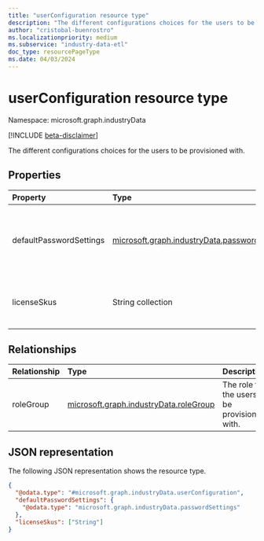 ```yaml
---
title: "userConfiguration resource type"
description: "The different configurations choices for the users to be provisioned with."
author: "cristobal-buenrostro"
ms.localizationpriority: medium
ms.subservice: "industry-data-etl"
doc_type: resourcePageType
ms.date: 04/03/2024
---
```


# userConfiguration resource type

Namespace: microsoft.graph.industryData

[!INCLUDE [beta-disclaimer](../../includes/beta-disclaimer.md)]

The different configurations choices for the users to be provisioned with.

## Properties

| Property                | Type                                                                                           | Description                                                |
| :---------------------- | :--------------------------------------------------------------------------------------------- | :--------------------------------------------------------- |
| defaultPasswordSettings | [microsoft.graph.industryData.passwordSettings](../resources/industrydata-passwordsettings.md) | The password settings for the users to be provisioned with. |
| licenseSkus             | String collection                                                                              | The license skus for the users to be provisioned with.      |

## Relationships

| Relationship | Type                                                | Description                                   |
| :----------- | :-------------------------------------------------- | :-------------------------------------------- |
| roleGroup    | [microsoft.graph.industryData.roleGroup](../resources/industrydata-rolegroup.md) | The role for the users to be provisioned with. |

## JSON representation

The following JSON representation shows the resource type.

<!-- {
  "blockType": "resource",
  "@odata.type": "microsoft.graph.industryData.userConfiguration"
}
-->

```json
{
  "@odata.type": "#microsoft.graph.industryData.userConfiguration",
  "defaultPasswordSettings": {
    "@odata.type": "microsoft.graph.industryData.passwordSettings"
  },
  "licenseSkus": ["String"]
}
```
